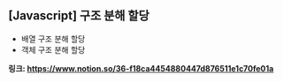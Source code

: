 ## [Javascript] 구조 분해 할당
- 배열 구조 분해 할당
- 객체 구조 분해 할당

**링크: https://www.notion.so/36-f18ca4454880447d876511e1c70fe01a**
